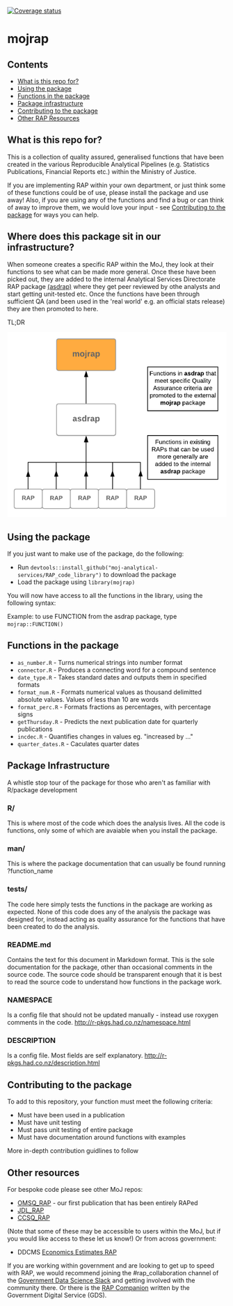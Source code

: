 [![Coverage status](https://codecov.io/gh/moj-analytical-services/RAP_code_library/branch/master/graph/badge.svg)](https://codecov.io/github/moj-analytical-services/RAP_code_library?branch=master)

# mojrap


## Contents
* [What is this repo for?](#what-is-this-repo-for)
* [Using the package](#using-the-package)
* [Functions in the package](#functions-in-the-package)
* [Package infrastructure](#package-infrastructure)
* [Contributing to the package](#contributing-to-the-package)
* [Other RAP Resources](#other-resources)

## What is this repo for?

This is a collection of quality assured, generalised functions that have been created in the various Reproducible Analytical Pipelines (e.g. Statistics Publications, Financial Reports etc.) within the Ministry of Justice. 

If you are implementing RAP within your own department, or just think some of these functions could be of use, please install the package and use away! Also, if you are using any of the functions and find a bug or can think of away to improve them, we would love your input - see [Contributing to the package](#contributing-to-the-package) for ways you can help.

## Where does this package sit in our infrastructure?

When someone creates a specific RAP within the MoJ, they look at their functions to see what can be made more general. Once these have been picked out, they are added to the internal Analytical Services Directorate RAP package [(asdrap)](https://github.com/moj-analytical-services/asdrap) where they get peer reviewed by othe analysts and start getting unit-tested etc. Once the functions have been through sufficient QA (and been used in the 'real world' e.g. an official stats release) they are then promoted to here. 

TL;DR

![alt text](mojrap_flowchart.png)

## Using the package

If you just want to make use of the package, do the following:

* Run `devtools::install_github("moj-analytical-services/RAP_code_library")` to download the package
* Load the package using `library(mojrap)`

You will now have access to all the functions in the library, using the following syntax:

Example: to use FUNCTION from the asdrap package, type `mojrap::FUNCTION()`

## Functions in the package

* `as_number.R` - Turns numerical strings into number format
* `connector.R` - Produces a connecting word for a compound sentence
* `date_type.R` - Takes standard dates and outputs them in specified formats
* `format_num.R` - Formats numerical values as thousand delimitted absolute values. Values of less than 10 are words
* `format_perc.R` - Formats fractions as percentages, with percentage signs
* `getThursday.R` - Predicts the next publication date for quarterly publications
* `incdec.R` - Quantifies changes in values eg. "increased by ..."
* `quarter_dates.R` - Caculates quarter dates


## Package Infrastructure
A whistle stop tour of the package for those who aren't as familiar with R/package development 

### R/
This is where most of the code which does the analysis lives. All the code is functions, only some of which are avaiable when you install the package.

### man/
This is where the package documentation that can usually be found running ?function_name 

### tests/
The code here simply tests the functions in the package are working as expected. None of this code does any of the analysis the package was designed for, instead acting as quality assurance for the functions that have been created to do the analysis.

### README.md
Contains the text for this document in Markdown format. This is the sole documentation for the package, other than occasional comments in the source code. The source code should be transparent enough that it is best to read the source code to understand how functions in the package work.

### NAMESPACE
Is a config file that should not be updated manually - instead use roxygen comments in the code. http://r-pkgs.had.co.nz/namespace.html

### DESCRIPTION
Is a config file. Most fields are self explanatory. http://r-pkgs.had.co.nz/description.html

## Contributing to the package

To add to this repository, your function must meet the following criteria:
* Must have been used in a publication
* Must have unit testing
* Must pass unit testing of entire package
* Must have documentation around functions with examples

More in-depth contribution guidlines to follow

## Other resources

For bespoke code please see other MoJ repos:
* [OMSQ_RAP](https://github.com/moj-analytical-services/OMSQ_RAP) - our first publication that has been entirely RAPed
* [JDL_RAP](https://github.com/moj-analytical-services/JDL_RAP)
* [CCSQ_RAP](https://github.com/moj-analytical-services/CCSQ_RAP)

(Note that some of these may be accessible to users within the MoJ, but if you would like access to these let us know!)
Or from across government:
* DDCMS [Economics Estimates RAP](https://github.com/DCMSstats/eesectors)

If you are working within government and are looking to get up to speed with RAP, we would recommend joining the #rap_collaboration channel of the [Government Data Science Slack](https://govdatascience.slack.com/?redir=%2Fhome) and getting involved with the community there. Or there is the [RAP Companion](https://ukgovdatascience.github.io/rap_companion/) written by the Government Digital Service (GDS).

